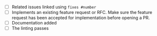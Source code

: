<!--
Thanks for opening a PR! Your contribution is much appreciated.
In order to make sure your PR is handled as smoothly as possible we request that you follow the checklist sections below.
-->

- [ ] Related issues linked using `fixes #number`
- [ ] Implements an existing feature request or RFC. Make sure the feature request has been accepted for implementation before opening a PR.
- [ ] Documentation added
- [ ] The linting passes
